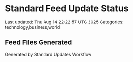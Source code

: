 # Standard Feed Update Status
Last updated: Thu Aug 14 22:22:57 UTC 2025
Categories: technology,business,world

## Feed Files Generated

Generated by Standard Updates Workflow
